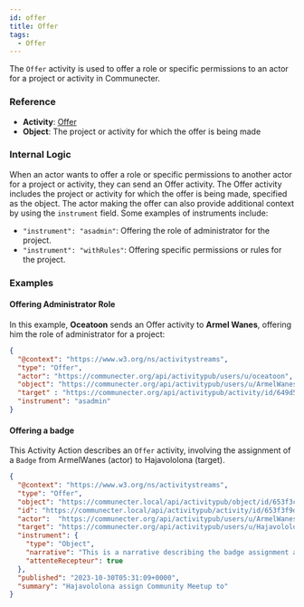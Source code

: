 ```yaml
---
id: offer
title: Offer
tags:
  - Offer
---
```


The `Offer` activity is used to offer a role or specific permissions to an actor for a project or activity in Communecter.

### Reference

- **Activity**: [Offer](https://www.w3.org/TR/activitypub/#offer-activity-outbox)
- **Object**: The project or activity for which the offer is being made

### Internal Logic

When an actor wants to offer a role or specific permissions to another actor for a project or activity, they can send an Offer activity. The Offer activity includes the project or activity for which the offer is being made, specified as the object. The actor making the offer can also provide additional context by using the `instrument` field. Some examples of instruments include:

- `"instrument": "asadmin"`: Offering the role of administrator for the project.
- `"instrument": "withRules"`: Offering specific permissions or rules for the project.

### Examples

#### Offering Administrator Role

In this example, **Oceatoon** sends an Offer activity to **Armel Wanes**, offering him the role of administrator for a project:

```json
{
  "@context": "https://www.w3.org/ns/activitystreams",
  "type": "Offer",
  "actor": "https://communecter.org/api/activitypub/users/u/oceatoon",
  "object": "https://communecter.org/api/activitypub/users/u/ArmelWanes",
  "target" : "https://communecter.org/api/activitypub/activity/id/649d514eba30c",
  "instrument": "asadmin"
}

```
#### Offering a badge

This Activity Action describes an `Offer` activity, involving the assignment of a `Badge` from ArmelWanes (actor) to Hajavololona (target).



```json
{
  "@context": "https://www.w3.org/ns/activitystreams",
  "type": "Offer",
  "object": "https://communecter.local/api/activitypub/object/id/653f3c437f1db",
  "id": "https://communecter.local/api/activitypub/activity/id/653f3f9de8d34",
  "actor":  "https://communecter.org/api/activitypub/users/u/ArmelWanes",
  "target": "https://communecter.org/api/activitypub/users/u/Hajavololona",
  "instrument": {
    "type": "Object",
    "narrative": "This is a narrative describing the badge assignment activity.",
    "attenteRecepteur": true
  },
  "published": "2023-10-30T05:31:09+0000",
  "summary": "Hajavololona assign Community Meetup to"
}

```
